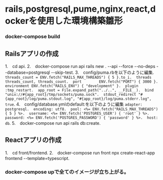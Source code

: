# rails,postgresql,pume,nginx,react,dockerを使用した環境構築雛形
### docker-compose build

## Railsアプリの作成
1.　cd api. 
2.　docker-compose run api rails new . --api --force --no-deps --database=postgresql --skip-test. 
3.　config/puma.rbを以下のように編集. 
`threads_count = ENV.fetch("RAILS_MAX_THREADS") { 5 }.to_i. 
    threads threads_count, threads_count. 
    port        ENV.fetch("PORT") { 3000 }. 
    environment ENV.fetch("RAILS_ENV") { "development" }. 
    plugin :tmp_restart. 
    app_root = File.expand_path("../..", __FILE__). 
    bind "unix://#{app_root}/tmp/sockets/puma.sock". 
    stdout_redirect "#{app_root}/log/puma.stdout.log", "#{app_root}/log/puma.stderr.log", true`. 
4.　config/database.ymlのdefault:を以下のように編集
`adapter: postgresql. 
    encoding: utf8. 
    pool: <%= ENV.fetch("RAILS_MAX_THREADS") { 5 } %>. 
    username: <%= ENV.fetch('POSTGRES_USER') { 'root' } %>. 
    password: <%= ENV.fetch('POSTGRES_PASSWORD') { 'password' } %>. 
    host: db`. 
5.　docker-compose run api rails db:create. 

## Reactアプリの作成
1.　cd front/frontend. 
2.　docker-compose run front npx create-react-app frontend --template=typescript. 

### docker-compose upで全てのイメージが立ち上がる。
